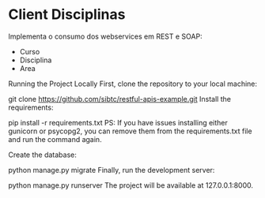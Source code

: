 # Client Disciplinas

Implementa o consumo dos webservices em REST e SOAP:
* Curso
* Disciplina
* Area

Running the Project Locally
First, clone the repository to your local machine:

git clone https://github.com/sibtc/restful-apis-example.git
Install the requirements:

pip install -r requirements.txt
PS: If you have issues installing either gunicorn or psycopg2, you can remove them from the requirements.txt file and run the command again.

Create the database:

python manage.py migrate
Finally, run the development server:

python manage.py runserver
The project will be available at 127.0.0.1:8000.
